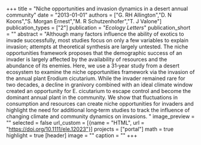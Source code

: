+++
title = "Niche opportunities and invasion dynamics in a desert annual community"
date = "2013-01-01"
authors = ["G. RH Allington","D. N Koons","S. Morgan Ernest","M. R Schutzenhofer","T. J Valone"]
publication_types = ["2"]
publication = "_Ecology Letters_"
publication_short = ""
abstract = "Although many factors influence the ability of exotics to invade successfully, most studies focus on only a few variables to explain invasion; attempts at theoretical synthesis are largely untested. The niche opportunities framework proposes that the demographic success of an invader is largely affected by the availability of resources and the abundance of its enemies. Here, we use a 31‐year study from a desert ecosystem to examine the niche opportunities framework via the invasion of the annual plant Erodium cicutarium. While the invader remained rare for two decades, a decline in granivory combined with an ideal climate window created an opportunity for E. cicutarium to escape control and become the dominant annual plant in the community. We show that fluctuations in consumption and resources can create niche opportunities for invaders and highlight the need for additional long‐term studies to track the influence of changing climate and community dynamics on invasions. "
image_preview = ""
selected = false
url_custom = [{name = "HTML", url = "https://doi.org/10.1111/ele.12023"}]
projects = ["portal"]
math = true
highlight = true
[header]
image = ""
caption = ""
+++

